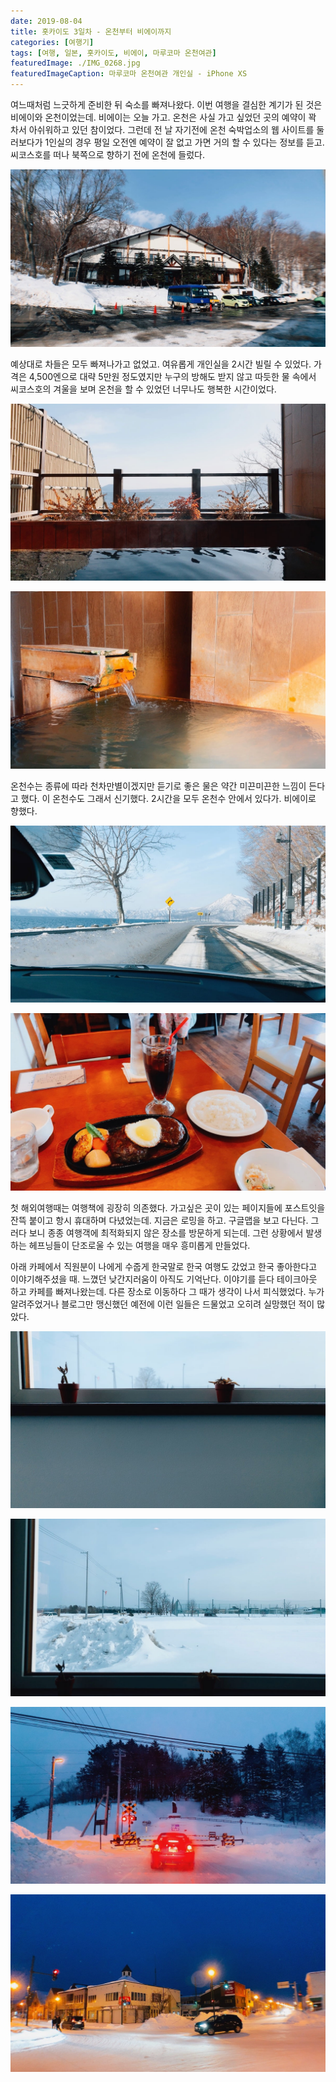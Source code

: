 ```yaml
---
date: 2019-08-04
title: 홋카이도 3일차 - 온천부터 비에이까지
categories: [여행기]
tags: [여행, 일본, 홋카이도, 비에이, 마루코마 온천여관]
featuredImage: ./IMG_0268.jpg
featuredImageCaption: 마루코마 온천여관 개인실 - iPhone XS
---
```


여느때처럼 느긋하게 준비한 뒤 숙소를 빠져나왔다. 이번 여행을 결심한 계기가 된 것은 비에이와 온천이었는데. 비에이는 오늘 가고. 온천은 사실 가고 싶었던 곳의 예약이 꽉 차서 아쉬워하고 있던 참이었다. 그런데 전 날 자기전에 온천 숙박업소의 웹 사이트를 둘러보다가 1인실의 경우 평일 오전엔 예약이 잘 없고 가면 거의 할 수 있다는 정보를 듣고. 씨코스호를 떠나 북쪽으로 향하기 전에 온천에 들렀다.

![ 마루코마 온천여관 - iPhone XS ](./IMG_0276.jpg)

예상대로 차들은 모두 빠져나가고 없었고. 여유롭게 개인실을 2시간 빌릴 수 있었다. 가격은 4,500엔으로 대략 5만원 정도였지만 누구의 방해도 받지 않고 따듯한 물 속에서 씨코스호의 겨울을 보며 온천을 할 수 있었던 너무나도 행복한 시간이었다.

![ 온천 - iPhone XS ](./IMG_0270.jpg)

![ 물이 나오는 장치 - iPhone XS ](./image-asset.jpeg)

온천수는 종류에 따라 천차만별이겠지만 듣기로 좋은 물은 약간 미끈미끈한 느낌이 든다고 했다. 이 온천수도 그래서 신기했다. 2시간을 모두 온천수 안에서 있다가. 비에이로 향했다.

![ 씨코스호 도로 - iPhone XS ](./IMG_0265.jpg)

![ 여행 중간의 식사 - iPhone XS ](./IMG_0279.jpg)

첫 해외여행때는 여행책에 굉장히 의존했다. 가고싶은 곳이 있는 페이지들에 포스트잇을 잔뜩 붙이고 항시 휴대하며 다녔었는데. 지금은 로밍을 하고. 구글맵을 보고 다닌다. 그러다 보니 종종 여행객에 최적화되지 않은 장소를 방문하게 되는데. 그런 상황에서 발생하는 헤프닝들이 단조로울 수 있는 여행을 매우 흥미롭게 만들었다.

아래 카페에서 직원분이 나에게 수줍게 한국말로 한국 여행도 갔었고 한국 좋아한다고 이야기해주셨을 때. 느꼈던 낮간지러움이 아직도 기억난다. 이야기를 듣다 테이크아웃 하고 카페를 빠져나왔는데. 다른 장소로 이동하다 그 때가 생각이 나서 피식했었다. 누가 알려주었거나 블로그만 맹신했던 예전에 이런 일들은 드물었고 오히려 실망했던 적이 많았다.

![ 우연히 들른 카페에서 - iPhone XS ](./image-asset1.jpeg)

![ 카페 창 밖 풍경 - iPhone XS ](./image-asset2.jpeg)

![ 비에이 숙소로 향하는 중 - iPhone XS ](./image-asset3.jpeg)

![](./IMG_0289.jpg)
